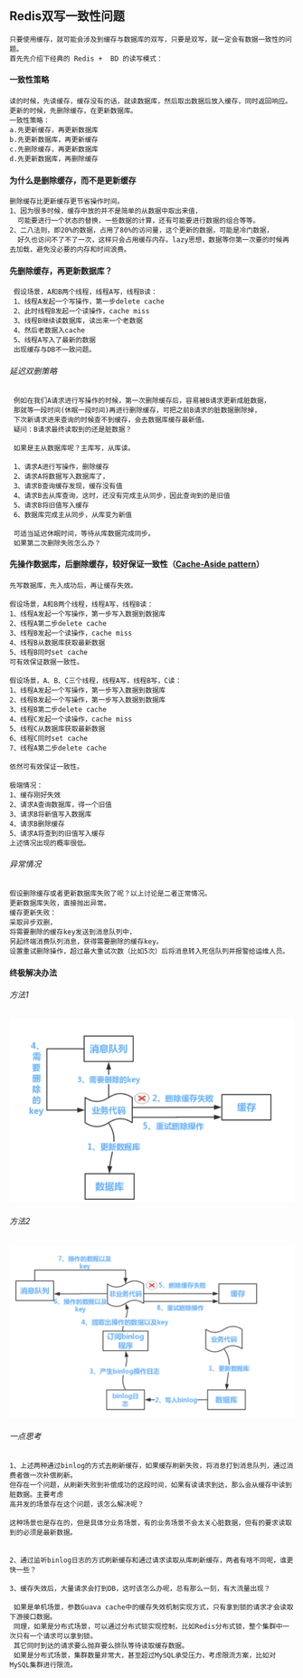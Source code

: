 

## Redis双写一致性问题
    只要使用缓存，就可能会涉及到缓存与数据库的双写，只要是双写，就一定会有数据一致性的问题。
    首先先介绍下经典的 Redis +  BD 的读写模式：
#### 一致性策略    
    读的时候，先读缓存，缓存没有的话，就读数据库，然后取出数据后放入缓存，同时返回响应。
    更新的时候，先删除缓存，在更新数据库。
    一致性策略：
    a.先更新缓存，再更新数据库
    b.先更新数据库，再更新缓存
    c.先删除缓存，再更新数据库
    d.先更新数据库，再删除缓存
#### 为什么是删除缓存，而不是更新缓存
    删除缓存比更新缓存更节省操作时间。
    1、因为很多时候，缓存中放的并不是简单的从数据中取出来值，
      可能要进行一个状态的替换，一些数据的计算，还有可能要进行数据的组合等等。
    2、二八法则，即20%的数据，占用了80%的访问量，这个更新的数据，可能是冷门数据，
      好久也访问不了不了一次，这样只会占用缓存内存。lazy思想，数据等你第一次要的时候再去加载，避免没必要的内存和时间浪费。

#### 先删除缓存，再更新数据库？
     假设场景，A和B两个线程，线程A写，线程B读：
     1、线程A发起一个写操作，第一步delete cache
     2、此时线程B发起一个读操作，cache miss
     3、线程B继续读数据库，读出来一个老数据
     4、然后老数据入cache
     5、线程A写入了最新的数据
     出现缓存与DB不一致问题。
      
###### 延迟双删策略

     例如在我们A请求进行写操作的时候，第一次删除缓存后，容易被B请求更新成脏数据，
     那就等一段时间(休眠一段时间)再进行删除缓存，可把之前B请求的脏数据删除掉，
     下次新请求进来查询的时候查不到缓存，会去数据库缓存最新值。
     疑问：B请求最终读取到的还是脏数据？
     
     如果是主从数据库呢？主库写，从库读。
     
     1、请求A进行写操作，删除缓存
     2、请求A将数据写入数据库了，
     3、请求B查询缓存发现，缓存没有值
     4、请求B去从库查询，这时，还没有完成主从同步，因此查询到的是旧值
     5、请求B将旧值写入缓存
     6、数据库完成主从同步，从库变为新值
     
     可适当延迟休眠时间，等待从库数据完成同步。
     如果第二次删除失败怎么办？
     

#### 先操作数据库，后删除缓存，较好保证一致性（[Cache-Aside pattern][1]）
    
    先写数据库，先入成功后，再让缓存失效。
    
    假设场景，A和B两个线程，线程A写，线程B读：
    1、线程A发起一个写操作，第一步写入数据到数据库
    2、线程A第二步delete cache
    3、线程B发起一个读操作，cache miss
    4、线程B从数据库获取最新数据
    5、线程B同时set cache
    可有效保证数据一致性。
    
    假设场景，A、B、C三个线程，线程A写，线程B写，C读：
    1、线程A发起一个写操作，第一步写入数据到数据库
    2、线程B发起一个写操作，第一步写入数据到数据库
    3、线程B第二步delete cache
    4、线程C发起一个读操作，cache miss
    5、线程C从数据库获取最新数据
    6、线程C同时set cache
    7、线程A第二步delete cache
    
    依然可有效保证一致性。
    
    极端情况：
    1、缓存刚好失效
    2、请求A查询数据库，得一个旧值
    3、请求B将新值写入数据库
    4、请求B删除缓存
    5、请求A将查到的旧值写入缓存
    上述情况出现的概率很低。

###### 异常情况
    假设删除缓存或者更新数据库失败了呢？以上讨论是二者正常情况。
    更新数据库失败，直接抛出异常。
    缓存更新失败：
    采取异步双删，
    将需要删除的缓存key发送到消息队列中，
    另起终端消费队列消息，获得需要删除的缓存key。
    设置重试删除操作，超过最大重试次数（比如5次）后将消息转入死信队列并报警给运维人员。

#### 终极解决办法

###### 方法1
![借助MQ删除](../images/redis-db.png)

###### 方法2
![借助MQ删除](../images/redis-db2.png)

###### 一点思考
    
    1、上述两种通过binlog的方式去刷新缓存，如果缓存刷新失败，将消息打到消息队列，通过消费者做一次补偿刷新。
    但存在一个问题，从刷新失败到补偿成功的这段时间，如果有读请求到达，那么会从缓存中读到脏数据。主要考虑
    高并发的场景存在这个问题，该怎么解决呢？
    
    这种场景也是存在的，但是具体分业务场景，有的业务场景不会太关心脏数据，但有的要求读取到的必须是最新数据。    
    

    2、通过监听binlog日志的方式刷新缓存和通过请求读取从库刷新缓存，两者有啥不同呢，谁更快一些？

    3、缓存失效后，大量请求会打到DB，这时该怎么办呢，总有那么一刻，有大流量出现？
       
     如果是单机场景，参数Guava cache中的缓存失效机制实现方式，只有拿到锁的请求才会读取下游接口数据。
     同理，如果是分布式场景，可以通过分布式锁实现控制，比如Redis分布式锁，整个集群中一次只有一个请求可以拿到锁。
     其它同时到达的请求要么抛弃要么排队等待读取缓存数据。
     如果是分布式场景，集群数量非常大，甚至超过MySQL承受压力，考虑限流方案，比如对MySQL集群进行限流。
    


[1]:https://www.usenix.org/system/files/conference/nsdi13/nsdi13-final170_update.pdf